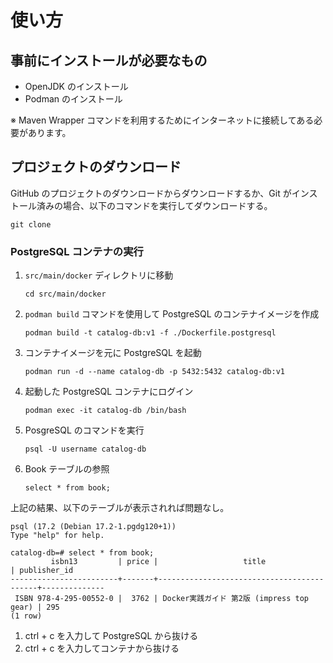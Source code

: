 # 使い方

## 事前にインストールが必要なもの
* OpenJDK のインストール
* Podman のインストール

※ Maven Wrapper コマンドを利用するためにインターネットに接続してある必要があります。

## プロジェクトのダウンロード
GitHub のプロジェクトのダウンロードからダウンロードするか、Git がインストール済みの場合、以下のコマンドを実行してダウンロードする。

```shell
git clone 
```

### PostgreSQL コンテナの実行
1. `src/main/docker` ディレクトリに移動
    ```shell
    cd src/main/docker
    ```
1. `podman build` コマンドを使用して PostgreSQL のコンテナイメージを作成
    ```shell
    podman build -t catalog-db:v1 -f ./Dockerfile.postgresql
    ```
1. コンテナイメージを元に PostgreSQL を起動
    ```shell
    podman run -d --name catalog-db -p 5432:5432 catalog-db:v1
    ```
1. 起動した PostgreSQL コンテナにログイン
    ```shell
    podman exec -it catalog-db /bin/bash
    ```
1. PosgreSQL のコマンドを実行
    ```shell
    psql -U username catalog-db 
    ```
1. Book テーブルの参照
    ```shell
    select * from book;
    ```

上記の結果、以下のテーブルが表示されれば問題なし。
```
psql (17.2 (Debian 17.2-1.pgdg120+1))
Type "help" for help.

catalog-db=# select * from book;
         isbn13         | price |                   title                   | publisher_id 
------------------------+-------+-------------------------------------------+--------------
 ISBN 978-4-295-00552-0 |  3762 | Docker実践ガイド 第2版 (impress top gear) | 295
(1 row)

```

1. ctrl + c を入力して PostgreSQL から抜ける
2. ctrl + c を入力してコンテナから抜ける

